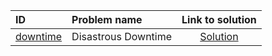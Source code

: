 | ID | Problem name | Link to solution |
|:---|:---|:---:|
| [downtime](https://open.kattis.com/problems/downtime) | Disastrous Downtime | [Solution](https://github.com/versenyi98/kattis-solutions/tree/main/solutions/downtime)|
